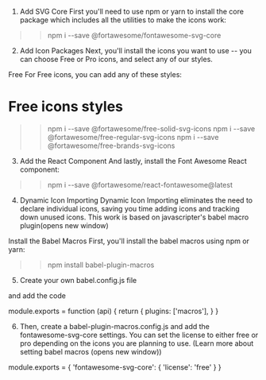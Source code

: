 1. Add SVG Core
First you'll need to use npm or yarn to install the core package which includes all the utilities to make the icons work:

>> npm i --save @fortawesome/fontawesome-svg-core

2. Add Icon Packages
Next, you'll install the icons you want to use -- you can choose Free or Pro icons, and select any of our styles.

 Free
For Free icons, you can add any of these styles:

# Free icons styles
>> npm i --save @fortawesome/free-solid-svg-icons
>> npm i --save @fortawesome/free-regular-svg-icons
>> npm i --save @fortawesome/free-brands-svg-icons

3. Add the React Component
And lastly, install the Font Awesome React component:

>> npm i --save @fortawesome/react-fontawesome@latest

4. Dynamic Icon Importing
Dynamic Icon Importing eliminates the need to declare individual icons, saving you time adding icons and tracking down unused icons. This work is based on javascripter's babel macro plugin(opens new window)

 Install the Babel Macros
First, you'll install the babel macros using npm or yarn:

>> npm install babel-plugin-macros


5. Create your own babel.config.js file

and add the code

module.exports = function (api) {
  return {
    plugins: ['macros'],
  }
}


6. Then, create a babel-plugin-macros.config.js and add the fontawesome-svg-core settings. You can set the license to either free or pro depending on the icons you are planning to use. (Learn more about setting babel macros (opens new window))

module.exports = {
  'fontawesome-svg-core': {
    'license': 'free'
  }
}

